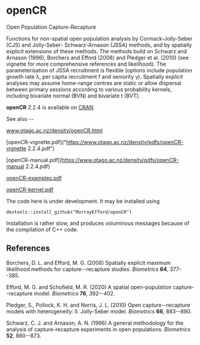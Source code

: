 # openCR
Open Population Capture-Recapture

Functions for non-spatial open population analysis by Cormack-Jolly-Seber (CJS) and Jolly-Seber-
Schwarz-Arnason (JSSA) methods, and by spatially explicit extensions of these methods. The
methods build on Schwarz and Arnason (1996), Borchers and Efford (2008) and Pledger et al.
(2010) (see vignette for more comprehensive references and likelihood). The parameterisation of
JSSA recruitment is flexible (options include population growth rate λ, per capita recruitment f
and seniority γ). Spatially explicit analyses may assume home-range centres are static or allow
dispersal between primary sessions according to various probability kernels, including bivariate
normal (BVN) and bivariate t (BVT).

**openCR** 2.2.4 is available on [CRAN](https://CRAN.R-project.org/package=openCR).

See also --

www.otago.ac.nz/density/openCR.html

[openCR-vignette.pdf]("https://www.otago.ac.nz/density/pdfs/openCR-vignette 2.2.4.pdf")

[openCR-manual.pdf](https://www.otago.ac.nz/density/pdfs/openCR-manual 2.2.4.pdf)

[openCR-examples.pdf](https://www.otago.ac.nz/density/pdfs/openCR-examples.pdf)

[openCR-kernel.pdf](https://www.otago.ac.nz/density/pdfs/openCR-kernel.pdf)

The code here is under development. It may be installed using
```
devtools::install_github("MurrayEfford/openCR")
```

Installation is rather slow, and produces voluminous messages because of the compilation of C++ code.


## References

  Borchers, D. L. and Efford, M. G. (2008) Spatially explicit maximum
  likelihood methods for capture--recapture studies. *Biometrics*
  **64**, 377--385.

  Efford, M. G. and Schofield, M. R. (2020) A spatial open-population capture--recapture model.
  *Biometrics* **76**, 392--402.

  Pledger, S., Pollock, K. H. and Norris, J. L. (2010) Open
  capture--recapture models with heterogeneity: II. Jolly-Seber
  model. *Biometrics* **66**, 883--890.

  Schwarz, C. J. and Arnason, A. N. (1996) A general methodology for the
  analysis of capture-recapture experiments in open
  populations. *Biometrics* **52**, 860--873.
